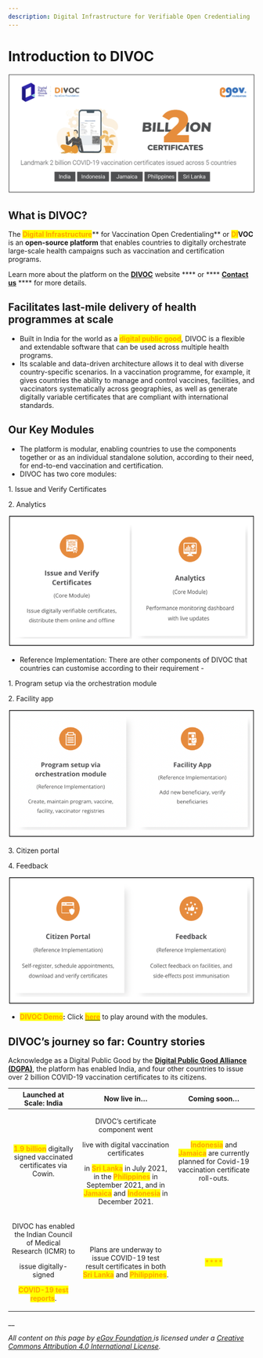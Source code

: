 ```yaml
---
description: Digital Infrastructure for Verifiable Open Credentialing
---
```


# Introduction to DIVOC

![](<.gitbook/assets/Screenshot 2022-07-06 at 2.20.13 PM.png>)

## What is DIVOC?

The <mark style="color:orange;">**Digital Infrastructure**</mark>** for Vaccination Open Credentialing** or <mark style="color:orange;">**DI**</mark>**VOC** is an **open-source platform** that enables countries to digitally orchestrate large-scale health campaigns such as vaccination and certification programs.

Learn more about the platform on the [**DIVOC**](https://divoc.dev/) website **** or **** [**Contact us**](https://divoc.dev/#get-in-touch) **** for more details.

## **Facilitates last-mile delivery of health programmes at scale**

* Built in India for the world as a <mark style="color:orange;">**digital public good**</mark>, DIVOC is a flexible and extendable software that can be used across multiple health programs.
* Its scalable and data-driven architecture allows it to deal with diverse country-specific scenarios. In a vaccination programme, for example, it gives countries the ability to manage and control vaccines, facilities, and vaccinators systematically across geographies, as well as generate digitally variable certificates that are compliant with international standards.

## **Our Key Modules**

* The platform is modular, enabling countries to use the components together or as an individual standalone solution, according to their need, for end-to-end vaccination and certification.
* DIVOC has two core modules:

&#x20;            1\. Issue and Verify Certificates

&#x20;            2\. Analytics

![](<.gitbook/assets/Screenshot 2022-02-17 at 3.41.51 PM.png>)

* Reference Implementation: There are other components of DIVOC that countries can customise according to their requirement -&#x20;

&#x20;             1\. Program setup via the orchestration module

&#x20;             2\. Facility app

![](<.gitbook/assets/Screenshot 2022-02-17 at 3.35.46 PM.png>)

&#x20;             3\. Citizen portal

&#x20;             4\. Feedback        &#x20;

![](<.gitbook/assets/Screenshot 2022-02-17 at 3.36.11 PM.png>)

* <mark style="color:orange;">**DIVOC Demo**</mark>**:** Click [<mark style="color:orange;">**here**</mark>](divoc-demo/) to play around with the modules.

## **DIVOC’s journey so far: Country stories**

Acknowledge as a Digital Public Good by the [**Digital Public Good Alliance (DGPA)**](https://digitalpublicgoods.net/), the platform has enabled India, and four other countries to issue over 2 billion COVID-19 vaccination certificates to its citizens.

|                                                            Launched at Scale: India                                                                                                       |                                                                                                                                                                                                             Now live in…                                                                                                                                                                                                            |                                                                                Coming soon…                                                                               |
| :---------------------------------------------------------------------------------------------------------------------------------------------------------------------------------------: | :---------------------------------------------------------------------------------------------------------------------------------------------------------------------------------------------------------------------------------------------------------------------------------------------------------------------------------------------------------------------------------------------------------------------------------: | :-----------------------------------------------------------------------------------------------------------------------------------------------------------------------: |
|                                          <mark style="color:orange;">**1.9 billion**</mark> digitally signed vaccinated certificates via Cowin.                                           | <p>DIVOC’s certificate component went </p><p>live with digital vaccination certificates </p><p>in <mark style="color:orange;"><strong>Sri Lanka</strong></mark> in July 2021, in the <mark style="color:orange;"><strong>Philippines</strong></mark> in September 2021, and in <mark style="color:orange;"><strong>Jamaica</strong></mark> and <mark style="color:orange;"><strong>Indonesia</strong></mark> in December 2021. </p> | <mark style="color:orange;">**Indonesia**</mark> and <mark style="color:orange;">**Jamaica**</mark> are currently planned for Covid-19 vaccination certificate roll-outs. |
| <p>DIVOC has enabled the Indian Council of Medical Research (ICMR) to </p><p>issue digitally-signed </p><p><mark style="color:orange;"><strong>COVID-19 test reports</strong></mark>.</p> |                                                                                                                            Plans are underway to issue COVID-19 test result certificates in both <mark style="color:orange;">**Sri Lanka**</mark> and <mark style="color:orange;">**Philippines**</mark>.                                                                                                                           |                                                                  <mark style="color:orange;">****</mark>                                                                  |

__

_All content on this page by_ [_eGov Foundation_ ](https://egov.org.in/)_is licensed under a_ [_Creative Commons Attribution 4.0 International License_](http://creativecommons.org/licenses/by/4.0/)_._
